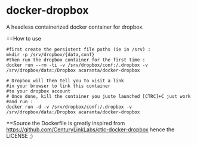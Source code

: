 docker-dropbox
===================
A headless containerized docker container for dropbox.

==How to use

```
#first create the persistent file paths (ie in /srv) :
mkdir -p /srv/dropbox/{data,conf}
#then run the dropbox container for the first time :
docker run --rm -ti -v /srv/dropbox/conf:/.dropbox -v /srv/dropbox/data:/Dropbox acaranta/docker-dropbox

# Dropbox will then tell you to visit a link
#in your browser to link this container
#to your dropbox account
# Once done, kill the container you juste launched [CTRC]+C just work
#and run :
docker run -d -v /srv/dropbox/conf:/.dropbox -v /srv/dropbox/data:/Dropbox acaranta/docker-dropbox
```

==Source
the Dockerfile is greatly inspired from https://github.com/CenturyLinkLabs/ctlc-docker-dropbox
hence the LICENSE ;)
